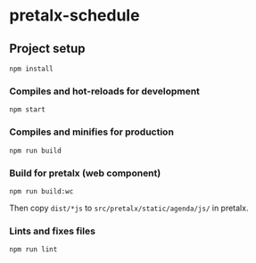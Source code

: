 # pretalx-schedule

## Project setup
```
npm install
```

### Compiles and hot-reloads for development
```
npm start
```

### Compiles and minifies for production
```
npm run build
```

### Build for pretalx (web component)
```
npm run build:wc
```

Then copy ``dist/*js`` to ``src/pretalx/static/agenda/js/`` in pretalx.

### Lints and fixes files
```
npm run lint
```
